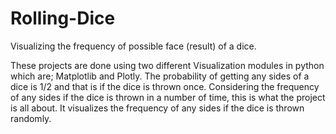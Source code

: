 # Rolling-Dice
Visualizing the frequency of possible face (result) of a dice.

These projects are done using two different Visualization modules in python which are; Matplotlib and Plotly.
The probability of getting any sides of a dice is 1/2 and that is if the dice is thrown once.
Considering the frequency of any sides if the dice is thrown in a number of time, this is what the project is all about.
It visualizes the frequency of any sides if the dice is thrown randomly.
